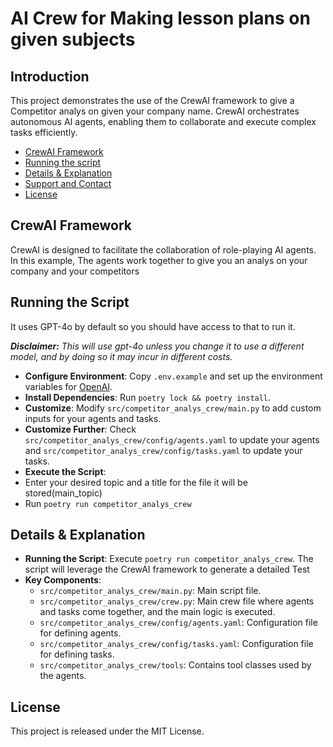 # AI Crew for Making lesson plans on given subjects
## Introduction
This project demonstrates the use of the CrewAI framework to give a Competitor analys on given your company name. CrewAI orchestrates autonomous AI agents, enabling them to collaborate and execute complex tasks efficiently.


- [CrewAI Framework](#crewai-framework)
- [Running the script](#running-the-script)
- [Details & Explanation](#details--explanation)
- [Support and Contact](#support-and-contact)
- [License](#license)

## CrewAI Framework
CrewAI is designed to facilitate the collaboration of role-playing AI agents. In this example, The agents work together to give you an analys on your company and your competitors


## Running the Script
It uses GPT-4o by default so you should have access to that to run it.

***Disclaimer:** This will use gpt-4o unless you change it to use a different model, and by doing so it may incur in different costs.*

- **Configure Environment**: Copy `.env.example` and set up the environment variables for [OpenAI](https://platform.openai.com/api-keys).
- **Install Dependencies**: Run `poetry lock && poetry install`.
- **Customize**: Modify `src/competitor_analys_crew/main.py` to add custom inputs for your agents and tasks.
- **Customize Further**: Check `src/competitor_analys_crew/config/agents.yaml` to update your agents and `src/competitor_analys_crew/config/tasks.yaml` to update your tasks.
- **Execute the Script**:
- Enter your desired topic and a title for the file it will be stored(main_topic)
- Run `poetry run competitor_analys_crew` 

## Details & Explanation
- **Running the Script**: Execute `poetry run competitor_analys_crew`. The script will leverage the CrewAI framework to generate a detailed Test
- **Key Components**:
  - `src/competitor_analys_crew/main.py`: Main script file.
  - `src/competitor_analys_crew/crew.py`: Main crew file where agents and tasks come together, and the main logic is executed.
  - `src/competitor_analys_crew/config/agents.yaml`: Configuration file for defining agents.
  - `src/competitor_analys_crew/config/tasks.yaml`: Configuration file for defining tasks.
  - `src/competitor_analys_crew/tools`: Contains tool classes used by the agents.

## License
This project is released under the MIT License.
